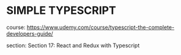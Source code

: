 # SIMPLE TYPESCRIPT

course: https://www.udemy.com/course/typescript-the-complete-developers-guide/

section: Section 17: React and Redux with Typescript
